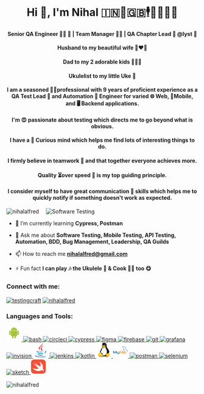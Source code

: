 <h1 align="center">Hi 👋, I'm Nihal 🇮🇳🐣🇬🇧🕴️👨‍👩‍👧‍👦 </h1>
<h4 align="center"> Senior QA Engineer 🕵️‍♂️ 🤖 | Team Manager 👨‍💼 | QA Chapter Lead 🙌 @lyst 🏢 </h4>
<h4 align="center">  Husband to my beautiful wife 👩‍❤️‍👨 </h4>
<h4 align="center">  Dad to my 2 adorable kids 👨‍👧‍👦 </h4>
<h4 align="center">  Ukulelist to my little Uke 🎸</h4>

<h4 align="center"> I am a seasoned 🧙‍♂️professional with 9 years of proficient experience as a QA Test Lead 👔 and Automation 🤖 Engineer for varied 🌐 Web, 📱Mobile, and 🖥 Backend applications. </h4>

<h4 align="center"> I'm 😍 passionate about testing which directs me to go beyond what is obvious. </h4>

<h4 align="center"> I have a 🧐 Curious mind which helps me find lots of interesting things to do. </h4>

<h4 align="center"> I firmly believe in teamwork 🙌 and that together everyone achieves more. </h4>

<h4 align="center"> Quality ⏳over speed 🏁 is my top guiding principle. </h4>

<h4 align="center"> I consider myself to have great communication 📣 skills which helps me to quickly notify if something doesn't work as expected. </h4>


<img align="right" src="https://www.lambdatest.com/resources/images/Software-Test-Management.gif" alt="Software Testing" style="width:400px;"/>

<p align="left"> <img src="https://komarev.com/ghpvc/?username=nihalalfred&label=Profile%20views&color=0e75b6&style=flat" alt="nihalalfred" /> </p>

- 🌱 I’m currently learning **Cypress, Postman**

- 💬 Ask me about **Software Testing, Mobile Testing, API Testing, Automation, BDD, Bug Management, Leadership, QA Guilds**

- 📫 How to reach me **nihalalfred@gmail.com**

- ⚡ Fun fact **I can play 🎶 the Ukulele 🎸 & Cook 👨‍🍳 too 😋**

<h3 align="left">Connect with me:</h3>
<p align="left">
<a href="https://twitter.com/testingcraft" target="blank"><img align="center" src="https://raw.githubusercontent.com/rahuldkjain/github-profile-readme-generator/master/src/images/icons/Social/twitter.svg" alt="testingcraft" height="30" width="40" /></a>
<a href="https://linkedin.com/in/nihalalfred" target="blank"><img align="center" src="https://raw.githubusercontent.com/rahuldkjain/github-profile-readme-generator/master/src/images/icons/Social/linked-in-alt.svg" alt="nihalalfred" height="30" width="40" /></a>
</p>

<h3 align="left">Languages and Tools:</h3>
<p align="left"> <a href="https://developer.android.com" target="_blank" rel="noreferrer"> <img src="https://raw.githubusercontent.com/devicons/devicon/master/icons/android/android-original-wordmark.svg" alt="android" width="40" height="40"/> </a> <a href="https://www.gnu.org/software/bash/" target="_blank" rel="noreferrer"> <img src="https://www.vectorlogo.zone/logos/gnu_bash/gnu_bash-icon.svg" alt="bash" width="40" height="40"/> </a> <a href="https://circleci.com" target="_blank" rel="noreferrer"> <img src="https://www.vectorlogo.zone/logos/circleci/circleci-icon.svg" alt="circleci" width="40" height="40"/> </a> <a href="https://www.cypress.io" target="_blank" rel="noreferrer"> <img src="https://raw.githubusercontent.com/simple-icons/simple-icons/6e46ec1fc23b60c8fd0d2f2ff46db82e16dbd75f/icons/cypress.svg" alt="cypress" width="40" height="40"/> </a> <a href="https://www.figma.com/" target="_blank" rel="noreferrer"> <img src="https://www.vectorlogo.zone/logos/figma/figma-icon.svg" alt="figma" width="40" height="40"/> </a> <a href="https://firebase.google.com/" target="_blank" rel="noreferrer"> <img src="https://www.vectorlogo.zone/logos/firebase/firebase-icon.svg" alt="firebase" width="40" height="40"/> </a> <a href="https://git-scm.com/" target="_blank" rel="noreferrer"> <img src="https://www.vectorlogo.zone/logos/git-scm/git-scm-icon.svg" alt="git" width="40" height="40"/> </a> <a href="https://grafana.com" target="_blank" rel="noreferrer"> <img src="https://www.vectorlogo.zone/logos/grafana/grafana-icon.svg" alt="grafana" width="40" height="40"/> </a> <a href="https://www.invisionapp.com/" target="_blank" rel="noreferrer"> <img src="https://www.vectorlogo.zone/logos/invisionapp/invisionapp-icon.svg" alt="invision" width="40" height="40"/> </a> <a href="https://www.java.com" target="_blank" rel="noreferrer"> <img src="https://raw.githubusercontent.com/devicons/devicon/master/icons/java/java-original.svg" alt="java" width="40" height="40"/> </a> <a href="https://www.jenkins.io" target="_blank" rel="noreferrer"> <img src="https://www.vectorlogo.zone/logos/jenkins/jenkins-icon.svg" alt="jenkins" width="40" height="40"/> </a> <a href="https://kotlinlang.org" target="_blank" rel="noreferrer"> <img src="https://www.vectorlogo.zone/logos/kotlinlang/kotlinlang-icon.svg" alt="kotlin" width="40" height="40"/> </a> <a href="https://www.linux.org/" target="_blank" rel="noreferrer"> <img src="https://raw.githubusercontent.com/devicons/devicon/master/icons/linux/linux-original.svg" alt="linux" width="40" height="40"/> </a> <a href="https://www.mysql.com/" target="_blank" rel="noreferrer"> <img src="https://raw.githubusercontent.com/devicons/devicon/master/icons/mysql/mysql-original-wordmark.svg" alt="mysql" width="40" height="40"/> </a> <a href="https://postman.com" target="_blank" rel="noreferrer"> <img src="https://www.vectorlogo.zone/logos/getpostman/getpostman-icon.svg" alt="postman" width="40" height="40"/> </a> <a href="https://www.selenium.dev" target="_blank" rel="noreferrer"> <img src="https://raw.githubusercontent.com/detain/svg-logos/780f25886640cef088af994181646db2f6b1a3f8/svg/selenium-logo.svg" alt="selenium" width="40" height="40"/> </a> <a href="https://www.sketch.com/" target="_blank" rel="noreferrer"> <img src="https://www.vectorlogo.zone/logos/sketchapp/sketchapp-icon.svg" alt="sketch" width="40" height="40"/> </a> <a href="https://developer.apple.com/swift/" target="_blank" rel="noreferrer"> <img src="https://raw.githubusercontent.com/devicons/devicon/master/icons/swift/swift-original.svg" alt="swift" width="40" height="40"/> </a> </p>

<p><img align="center" src="https://github-readme-stats.vercel.app/api/top-langs?username=nihalalfred&show_icons=true&locale=en&layout=compact" alt="nihalalfred" /></p>

